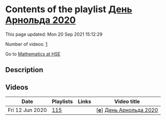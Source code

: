 # Contents of the playlist [День Арнольда 2020](https://www.youtube.com/playlist?list=PLq3E5oubNNoALamnf10_M5rhtmz6DjW6p)

This page updated: Mon 20 Sep 2021 15:12:29

Number of videos: [1](#videos)

Go to [Mathematics at HSE](../README.md)

## Description



## Videos

|Date|Playlists|Links|Video title|
|---|---|---|---|
| Fri&nbsp;12&nbsp;Jun&nbsp;2020 | [115](../playlists/115 "День Арнольда 2020") |  | [[**e**](https://studio.youtube.com/video/4rGPRRdJQtI/edit "Edit")] [День Арнольда 2020](https://www.youtube.com/watch?v=4rGPRRdJQtI&list=PLq3E5oubNNoALamnf10_M5rhtmz6DjW6p) |

